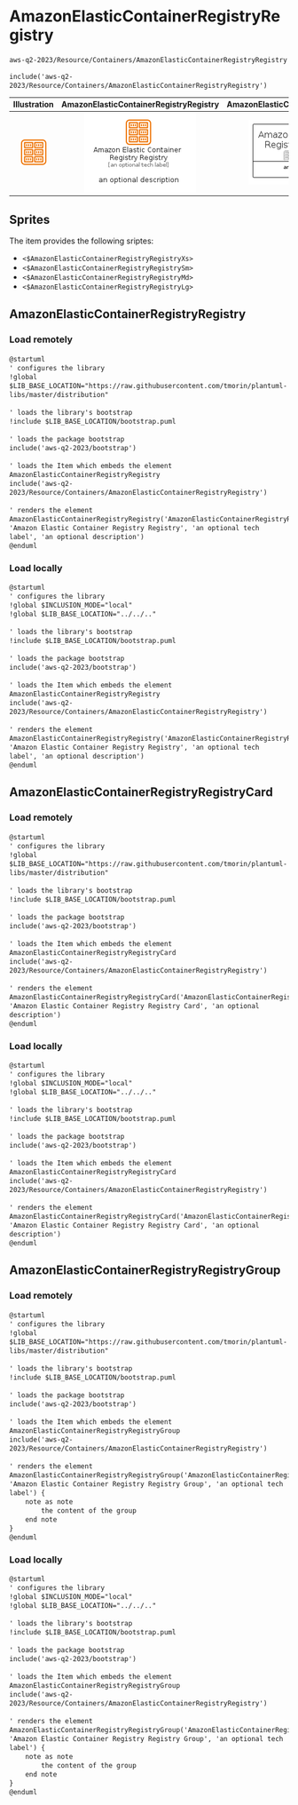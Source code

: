 # AmazonElasticContainerRegistryRegistry


```text
aws-q2-2023/Resource/Containers/AmazonElasticContainerRegistryRegistry
```

```text
include('aws-q2-2023/Resource/Containers/AmazonElasticContainerRegistryRegistry')
```



| Illustration | AmazonElasticContainerRegistryRegistry | AmazonElasticContainerRegistryRegistryCard | AmazonElasticContainerRegistryRegistryGroup |
| :---: | :---: | :---: | :---: |
| ![illustration for Illustration](../../../aws-q2-2023/Resource/Containers/AmazonElasticContainerRegistryRegistry.png) | ![illustration for AmazonElasticContainerRegistryRegistry](../../../aws-q2-2023/Resource/Containers/AmazonElasticContainerRegistryRegistry.Local.png) | ![illustration for AmazonElasticContainerRegistryRegistryCard](../../../aws-q2-2023/Resource/Containers/AmazonElasticContainerRegistryRegistryCard.Local.png) | ![illustration for AmazonElasticContainerRegistryRegistryGroup](../../../aws-q2-2023/Resource/Containers/AmazonElasticContainerRegistryRegistryGroup.Local.png) |



## Sprites
The item provides the following sriptes:

- `<$AmazonElasticContainerRegistryRegistryXs>`
- `<$AmazonElasticContainerRegistryRegistrySm>`
- `<$AmazonElasticContainerRegistryRegistryMd>`
- `<$AmazonElasticContainerRegistryRegistryLg>`





## AmazonElasticContainerRegistryRegistry

### Load remotely
```plantuml
@startuml
' configures the library
!global $LIB_BASE_LOCATION="https://raw.githubusercontent.com/tmorin/plantuml-libs/master/distribution"

' loads the library's bootstrap
!include $LIB_BASE_LOCATION/bootstrap.puml

' loads the package bootstrap
include('aws-q2-2023/bootstrap')

' loads the Item which embeds the element AmazonElasticContainerRegistryRegistry
include('aws-q2-2023/Resource/Containers/AmazonElasticContainerRegistryRegistry')

' renders the element
AmazonElasticContainerRegistryRegistry('AmazonElasticContainerRegistryRegistry', 'Amazon Elastic Container Registry Registry', 'an optional tech label', 'an optional description')
@enduml
```

### Load locally
```plantuml
@startuml
' configures the library
!global $INCLUSION_MODE="local"
!global $LIB_BASE_LOCATION="../../.."

' loads the library's bootstrap
!include $LIB_BASE_LOCATION/bootstrap.puml

' loads the package bootstrap
include('aws-q2-2023/bootstrap')

' loads the Item which embeds the element AmazonElasticContainerRegistryRegistry
include('aws-q2-2023/Resource/Containers/AmazonElasticContainerRegistryRegistry')

' renders the element
AmazonElasticContainerRegistryRegistry('AmazonElasticContainerRegistryRegistry', 'Amazon Elastic Container Registry Registry', 'an optional tech label', 'an optional description')
@enduml
```

## AmazonElasticContainerRegistryRegistryCard

### Load remotely
```plantuml
@startuml
' configures the library
!global $LIB_BASE_LOCATION="https://raw.githubusercontent.com/tmorin/plantuml-libs/master/distribution"

' loads the library's bootstrap
!include $LIB_BASE_LOCATION/bootstrap.puml

' loads the package bootstrap
include('aws-q2-2023/bootstrap')

' loads the Item which embeds the element AmazonElasticContainerRegistryRegistryCard
include('aws-q2-2023/Resource/Containers/AmazonElasticContainerRegistryRegistry')

' renders the element
AmazonElasticContainerRegistryRegistryCard('AmazonElasticContainerRegistryRegistryCard', 'Amazon Elastic Container Registry Registry Card', 'an optional description')
@enduml
```

### Load locally
```plantuml
@startuml
' configures the library
!global $INCLUSION_MODE="local"
!global $LIB_BASE_LOCATION="../../.."

' loads the library's bootstrap
!include $LIB_BASE_LOCATION/bootstrap.puml

' loads the package bootstrap
include('aws-q2-2023/bootstrap')

' loads the Item which embeds the element AmazonElasticContainerRegistryRegistryCard
include('aws-q2-2023/Resource/Containers/AmazonElasticContainerRegistryRegistry')

' renders the element
AmazonElasticContainerRegistryRegistryCard('AmazonElasticContainerRegistryRegistryCard', 'Amazon Elastic Container Registry Registry Card', 'an optional description')
@enduml
```

## AmazonElasticContainerRegistryRegistryGroup

### Load remotely
```plantuml
@startuml
' configures the library
!global $LIB_BASE_LOCATION="https://raw.githubusercontent.com/tmorin/plantuml-libs/master/distribution"

' loads the library's bootstrap
!include $LIB_BASE_LOCATION/bootstrap.puml

' loads the package bootstrap
include('aws-q2-2023/bootstrap')

' loads the Item which embeds the element AmazonElasticContainerRegistryRegistryGroup
include('aws-q2-2023/Resource/Containers/AmazonElasticContainerRegistryRegistry')

' renders the element
AmazonElasticContainerRegistryRegistryGroup('AmazonElasticContainerRegistryRegistryGroup', 'Amazon Elastic Container Registry Registry Group', 'an optional tech label') {
    note as note
        the content of the group
    end note
}
@enduml
```

### Load locally
```plantuml
@startuml
' configures the library
!global $INCLUSION_MODE="local"
!global $LIB_BASE_LOCATION="../../.."

' loads the library's bootstrap
!include $LIB_BASE_LOCATION/bootstrap.puml

' loads the package bootstrap
include('aws-q2-2023/bootstrap')

' loads the Item which embeds the element AmazonElasticContainerRegistryRegistryGroup
include('aws-q2-2023/Resource/Containers/AmazonElasticContainerRegistryRegistry')

' renders the element
AmazonElasticContainerRegistryRegistryGroup('AmazonElasticContainerRegistryRegistryGroup', 'Amazon Elastic Container Registry Registry Group', 'an optional tech label') {
    note as note
        the content of the group
    end note
}
@enduml
```

